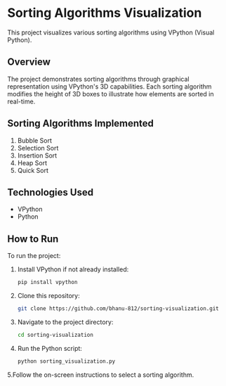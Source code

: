 # Sorting Algorithms Visualization

This project visualizes various sorting algorithms using VPython (Visual Python).

## Overview

The project demonstrates sorting algorithms through graphical representation using VPython's 3D capabilities. Each sorting algorithm modifies the height of 3D boxes to illustrate how elements are sorted in real-time.

## Sorting Algorithms Implemented

1. Bubble Sort
2. Selection Sort
3. Insertion Sort
4. Heap Sort
5. Quick Sort

## Technologies Used

- VPython
- Python

## How to Run

To run the project:

1. Install VPython if not already installed:
   ```bash
   pip install vpython

2. Clone this repository:
   ```bash
   git clone https://github.com/bhanu-812/sorting-visualization.git

3. Navigate to the project directory:
   ```bash
   cd sorting-visualization

4. Run the Python script:
   ```bash
   python sorting_visualization.py

5.Follow the on-screen instructions to select a sorting algorithm.

